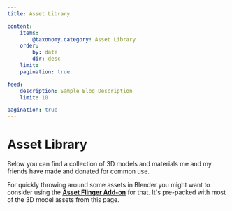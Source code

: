 ```yaml
---
title: Asset Library

content:
    items:
        @taxonomy.category: Asset Library
    order:
        by: date
        dir: desc
    limit:
    pagination: true

feed:
    description: Sample Blog Description
    limit: 10

pagination: true
---
```

# Asset Library

Below you can find a collection of 3D models and materials me and my friends have made and donated for common use.

For quickly throwing around some assets in Blender you might want to consider using the **[Asset Flinger Add-on](https://github.com/BlenderAid/Asset-Flinger)** for that. It's pre-packed with most of the 3D model assets from this page.
